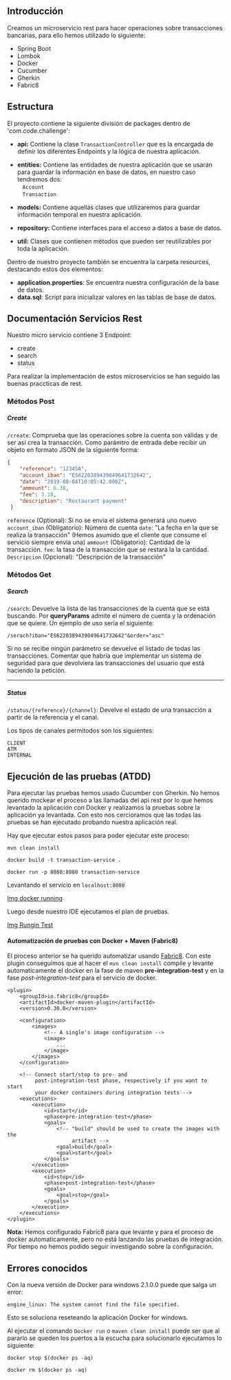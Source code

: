 Introducción
---------------
Creamos un microservicio rest para hacer operaciones sobre transacciones bancarias, para ello hemos utilizado 
lo siguiente:

- Spring Boot
- Lombok
- Docker
- Cucumber
- Gherkin
- Fabric8

Estructura
---------------
El proyecto contiene la siguiente división de packages dentro de 'com.code.challenge':

- **api:** Contiene la clase `TransactionController` que es la encargada de definir los diferentes Endpoints
y la lógica de nuestra aplicación.

- **entities:** Contiene las entidades de nuestra aplicación que se usarán para guardar
la información en base de datos, en nuestro caso tendremos dos: <br>
&nbsp;&nbsp; `Account` <br>
&nbsp;&nbsp; `Transaction`

- **models:** Contiene aquellas clases que utilizaremos para guardar información temporal en nuestra aplicación.

- **repository:** Contiene interfaces para el acceso a datos a base de datos.

- **util:** Clases que contienen métodos que pueden ser reutilizables por toda la aplicación.

Dentro de nuestro proyecto también se encuentra la carpeta resources, destacando estos dos elementos:

- **application.properties**: Se encuentra nuestra configuración de la base de datos.
- **data.sql**: Script para inicializar valores en las tablas de base de datos.

Documentación Servicios Rest
-----------------------------
Nuestro micro servicio contiene 3 Endpoint:
- create
- search
- status

Para realizar la implementación de estos microservicios se han seguido las buenas praccticas de rest.

###  Métodos Post

##### Create
`/create`: Comprueba que las operaciones sobre la cuenta son válidas y de ser así crea la transacción. Como parámtro de entrada
debe recibir un objeto en formato JSON de la siguiente forma:

``` json
{
    "reference": "12345A",
    "account_iban": "ES6220389439049641732642",
    "date": "2019-08-04T10:05:42.000Z",
    "ammount": 6.38,
    "fee": 3.18,
    "description": "Restaurant payment"
 }
```

`reference` (Optional): Si no se envia el sistema generará uno nuevo
`account_iban` (Obligatorio): Número de cuenta
`date`: "La fecha en la que se realiza la transacción" (Hemos asumido que el cliente que consume el servicio siempre envia una)
`ammount` (Obligatorio): Cantidad de la transacción.
`fee`: la tasa de la transacción que se restará la la cantidad.
`Descripcion` (Opcional): "Descripción de la transacción"
### Métodos Get

##### Search
`/search`: Devuelve la lista de las transacciones de la cuenta que se está buscando. Por **queryParams** admite el 
número de cuenta y la ordenación que se quiere. Un ejemplo de uso sería el siguiente:

`/serach?iban="ES6220389439049641732642"&order="asc"`

Si no se recibe ningún parámetro se devuelve el listado de todas las transacciones. Comentar que habría que implementar 
un sistema de seguridad para que devolviera las transacciones del usuario que está haciendo la petición.

----------------

##### Status
`/status/{reference}/{channel}`: Develve el estado de una transacción a partir de la referencia y el canal.

Los tipos de canales permitodos son los siguientes:

``` text
CLIENT
ATM
INTERNAL
```

Ejecución de las pruebas (ATDD)
-----------------------------------
Para ejecutar las pruebas hemos usado Cucumber con Gherkin. No hemos querido mockear el proceso a las llamadas 
del api rest por lo que hemos levantado la aplicación con Docker y realizamos la pruebas sobre la aplicación ya levantada.
Con esto nos cercioramos que las todas las pruebas se han ejecutado probando nuestra aplicación real.

Hay que ejecutar estos pasos para poder ejecutar este proceso:

`mvn clean install`

`docker build -t transaction-service .`

`docker run -p 8080:8080 transaction-service`

Levantando el servicio en `localhost:8080`

[Img docker running](https://drive.google.com/open?id=1KdFCwfBIbWvimzRbClkjKpEeZ8LNY74f)

Luego desde nuestro IDE ejecutamos el plan de pruebas.

[Img Rungin Test](https://drive.google.com/open?id=13k4WywxtSi_crYas1WpUMAD0RxhkLrQq)
#### Automatización de pruebas con Docker + Maven (Fabric8)

El proceso anterior se ha querido automatizar usando [Fabric8](http://dmp.fabric8.io/). Con este plugin conseguimos que al 
hacer el `mvn clean install` compile y levante automaticamente el docker en la fase de maven **pre-integration-test** 
y en la fase *post-integration-test* para el servicio de docker.

````text
<plugin>
    <groupId>io.fabric8</groupId>
    <artifactId>docker-maven-plugin</artifactId>
    <version>0.30.0</version>

    <configuration>
        <images>
            <!-- A single's image configuration -->
            <image>
                ...
            </image>
        </images>
    </configuration>

    <!-- Connect start/stop to pre- and
         post-integration-test phase, respectively if you want to start
         your docker containers during integration tests -->
    <executions>
        <execution>
            <id>start</id>
            <phase>pre-integration-test</phase>
            <goals>
                <!-- "build" should be used to create the images with the
                     artifact -->
                <goal>build</goal>
                <goal>start</goal>
            </goals>
        </execution>
        <execution>
            <id>stop</id>
            <phase>post-integration-test</phase>
            <goals>
                <goal>stop</goal>
            </goals>
        </execution>
    </executions>
</plugin>
````

**Nota:** Hemos configurado Fabric8 para que levante y para el proceso de docker automaticamente, pero no está lanzando las 
pruebas de integración. Por tiempo no hemos podido seguir investigando sobre la configuración.

Errores conocidos
------------------
Con la nueva versión de Docker para windows 2.1.0.0 puede que salga un error:

`engine_linux: The system cannot find the file specified.`

Esto se soluciona reseteando la aplicación Docker for windows.

Al ejecutar el comando `Docker run` o `maven clean install` puede ser que al pararlo se queden los puertos a la escucha
para solucionarlo ejecutamos lo siguiente:

`docker stop $(docker ps -aq)`

`docker rm $(docker ps -aq)`
